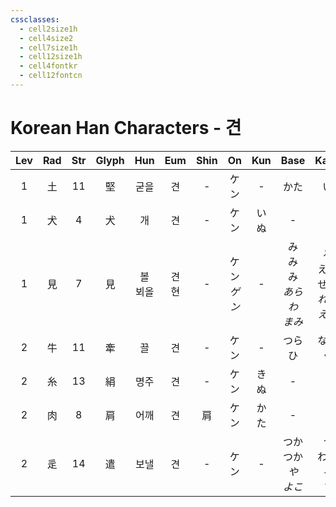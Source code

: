 ```yaml
---
cssclasses:
  - cell2size1h
  - cell4size2
  - cell7size1h
  - cell12size1h
  - cell4fontkr
  - cell12fontcn
---
```


# Korean Han Characters - 견

| Lev | Rad | Str | Glyph |   Hun   |  Eum   | Shin |     On     | Kun |             Base             |             Kana              | Simp |     Man      |  Can  |      Viet      |
| :-: | :-: | :-: | :---: | :-----: | :----: | :--: | :--------: | :-: | :--------------------------: | :---------------------------: | :--: | :----------: | :---: | :------------: |
|  1  |  土  | 11  |   堅   |   굳을    |   견    |  -   |     ケン     |  -  |              かた              |               い               |  坚   |     jiān     | gin1  |      kiên      |
|  1  |  犬  |  4  |   犬   |    개    |   견    |  -   |     ケン     | いぬ  |              -               |               -               |  -   |     quǎn     | hyun2 |     khuyển     |
|  1  |  見  |  7  |   見   | 볼<br>뵈올 | 견<br>현 |  -   | ケン<br>*ゲン* |  -  | み<br>み<br>み<br>*あらわ*<br>*まみ* | る<br>える<br>せる<br>*れる*<br>*える* |  见   | jiàn<br>xiàn | gin3  |      kiến      |
|  2  |  牛  | 11  |   牽   |    끌    |   견    |  -   |     ケン     |  -  |           つら<br>ひ            |            なる<br>く            |  牵   |     qiān     | hin1  | khiên<br>khin  |
|  2  |  糸  | 13  |   絹   |   명주    |   견    |  -   |     ケン     | きぬ  |              -               |               -               |  绢   |     juàn     | gyun3 | quyên<br>quyến |
|  2  |  肉  |  8  |   肩   |   어깨    |   견    |  肩   |     ケン     | かた  |              -               |               -               |  肩   |     jiān     | gin1  |      kiên      |
|  2  |  辵  | 14  |   遣   |   보낼    |   견    |  -   |     ケン     |  -  |   つか<br>つか<br>*や*<br>*よこ*    |     う<br>わす<br>*る*<br>*す*     |  -   |     qiǎn     | hin2  |     khiến      |
